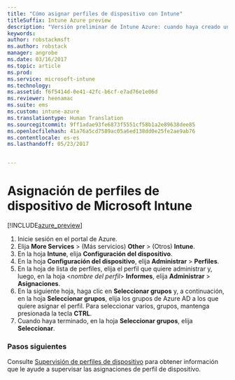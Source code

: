 ```yaml
---
title: "Cómo asignar perfiles de dispositivo con Intune"
titleSuffix: Intune Azure preview
description: "Versión preliminar de Intune Azure: cuando haya creado un perfil de dispositivo de Intune, use este tema para aprender a asignarlo a los dispositivos."
keywords: 
author: robstackmsft
ms.author: robstack
manager: angrobe
ms.date: 03/16/2017
ms.topic: article
ms.prod: 
ms.service: microsoft-intune
ms.technology: 
ms.assetid: f6f5414d-0e41-42fc-b6cf-e7ad76e1e06d
ms.reviewer: heenamac
ms.suite: ems
ms.custom: intune-azure
ms.translationtype: Human Translation
ms.sourcegitcommit: 9ff1adae93fe6873f5551cf58b1a2e89638dee85
ms.openlocfilehash: 41a76a5cd7589ac05a6ed138dd0e25fe2ae9ab76
ms.contentlocale: es-es
ms.lasthandoff: 05/23/2017


---
```


# <a name="how-to-assign-microsoft-intune-device-profiles"></a>Asignación de perfiles de dispositivo de Microsoft Intune

[!INCLUDE[azure_preview](./includes/azure_preview.md)]


1. Inicie sesión en el portal de Azure.
2. Elija **More Services** >  (Más servicios) **Other** >  (Otros) **Intune**.
3. En la hoja **Intune**, elija **Configuración del dispositivo**.
1. En la hoja **Configuración del dispositivo**, elija **Administrar** > **Perfiles**.
2. En la hoja de lista de perfiles, elija el perfil que quiere administrar y, luego, en la hoja <*nombre del perfil*> **Informes**, elija **Administrar** > **Asignaciones**.
3. En la siguiente hoja, haga clic en **Seleccionar grupos** y, a continuación, en la hoja **Seleccionar grupos**, elija los grupos de Azure AD a los que quiere asignar el perfil. Para seleccionar varios, grupos, mantenga presionada la tecla **CTRL**.
4. Cuando haya terminado, en la hoja **Seleccionar grupos**, elija **Seleccionar**.

### <a name="next-steps"></a>Pasos siguientes
Consulte [Supervisión de perfiles de dispositivo](device-profile-monitor.md) para obtener información que le ayude a supervisar las asignaciones de perfil de dispositivo.

